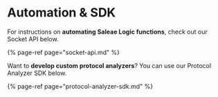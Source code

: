 # Automation & SDK

For instructions on **automating Saleae Logic functions**, check out our Socket API below.

{% page-ref page="socket-api.md" %}

Want to **develop custom protocol analyzers**? You can use our Protocol Analyzer SDK below.

{% page-ref page="protocol-analyzer-sdk.md" %}















